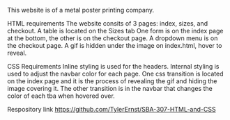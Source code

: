 This website is of a metal poster printing company.



HTML requirements
The website consits of 3 pages: index, sizes, and checkout.
A table is located on the Sizes tab
One form is on the index page at the bottom, the other is on the checkout page.
A dropdown menu is on the checkout page.
A gif is hidden under the image on index.html, hover to reveal.

CSS Requirements
Inline styling is used for the headers.
Internal styling is used to adjust the navbar color for each page.
One css transition is located on the index page and it is the process of revealing the gif and hiding the image covering it.
The other transition is in the navbar that changes the color of each tba when hovered over.




Respository link
https://github.com/TylerErnst/SBA-307-HTML-and-CSS